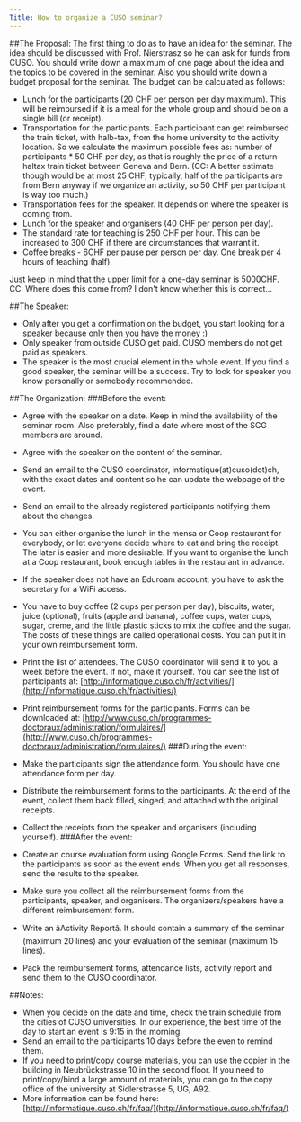 ```yaml
---
Title: How to organize a CUSO seminar?
---
```


##The Proposal:
The first thing to do as to have an idea for the seminar. The idea should be discussed with Prof. Nierstrasz so he can ask for funds from CUSO. You should write down a maximum of one page about the idea and the topics to be covered in the seminar. Also you should write down a budget proposal for the seminar. The budget can be calculated as follows:

-  Lunch for the participants (20 CHF per person per day maximum). This will be reimbursed if it is a meal for the whole group and should be on a single bill (or receipt).
-  Transportation for the participants. Each participant can get reimbursed the train ticket, with halb-tax, from the home university to the activity location. So we calculate the maximum possible fees as: number of participants \* 50 CHF per day, as that is roughly the price of a return-haltax train ticket between Geneva and Bern. (CC: A better estimate though would be at most 25 CHF; typically, half of the participants are from Bern anyway if we organize an activity, so 50 CHF per participant is way too much.)
-  Transportation fees for the speaker. It depends on where the speaker is coming from.
-  Lunch for the speaker and organisers (40 CHF per person per day).
-  The standard rate for teaching is 250 CHF per hour. This can be increased to 300 CHF if there are circumstances that warrant it.
-  Coffee breaks - 6CHF per pause per person per day. One break per 4 hours of teaching (half).

Just keep in mind that the upper limit for a one-day seminar is 5000CHF. CC: Where does this come from? I don't know whether this is correct...

##The Speaker:

-  Only after you get a confirmation on the budget, you start looking for a speaker because  only then you have the money :)
-  Only speaker from outside CUSO get paid. CUSO members do not get paid as speakers.
-  The speaker is the most crucial element in the whole event. If you find a good speaker, the seminar will be a success. Try to look for speaker you know personally or somebody recommended.

##The Organization:
###Before the event:

-  Agree with the speaker on a date. Keep in mind the availability of the seminar room. Also preferably, find a date where most of the SCG members are around.
-  Agree with the speaker on the content of the seminar. 
-  Send an email to the CUSO coordinator, informatique(at)cuso(dot)ch, with the exact dates and content so he can update the webpage of the event. 
-  Send an email to the already registered participants notifying them about the changes.
-  You can either organise the lunch in the mensa or Coop restaurant for everybody, or let everyone decide where to eat and bring the receipt. The later is easier and more desirable. If you want to organise the lunch at a Coop restaurant, book enough tables in the restaurant in advance.
-  If the speaker does not have an Eduroam account, you have to ask the secretary for a WiFi access.
-  You have to buy coffee (2 cups per person per day), biscuits, water, juice (optional), fruits (apple and banana), coffee cups, water cups, sugar, creme, and the little plastic sticks to mix the coffee and the sugar. The costs of these things are called operational costs. You can put it in your own reimbursement form.
-  Print the list of attendees. The CUSO coordinator will send it to you a week before the event. If not, make it yourself. You can see the list of participants at: [http://informatique.cuso.ch/fr/activities/](http://informatique.cuso.ch/fr/activities/)
-  Print reimbursement forms for the participants. Forms can be downloaded at: [http://www.cuso.ch/programmes-doctoraux/administration/formulaires/](http://www.cuso.ch/programmes-doctoraux/administration/formulaires/)
###During the event:

-  Make the participants sign the attendance form. You should have one attendance form per day.
-  Distribute the reimbursement forms to the participants. At the end of the event, collect them back filled, singed, and attached with the original receipts. 
-  Collect the receipts from the speaker and organisers (including yourself).
###After the event:

-  Create an course evaluation form using Google Forms. Send the link to the participants as soon as the event ends. When you get all responses, send the results to the speaker.
-  Make sure you collect all the reimbursement forms from the participants, speaker, and organisers. The organizers/speakers have a different reimbursement form.
-  Write an âActivity Reportâ. It should contain a summary of the seminar (maximum 20 lines) and your evaluation of the seminar (maximum 15 lines).
-  Pack the reimbursement forms, attendance lists, activity report and send them to the CUSO coordinator.

##Notes:

-  When you decide on the date and time, check the train schedule from the cities of CUSO universities. In our experience, the best time of the day to start an event is 9:15 in the morning.
-  Send an email to the participants 10 days before the even to remind them.
-  If you need to print/copy course materials, you can use the copier in the building in Neubrückstrasse 10 in the second floor. If you need to print/copy/bind a large amount of materials, you can go to the copy office of the university at Sidlerstrasse 5, UG, A92.
-  More information can be found here: [http://informatique.cuso.ch/fr/faq/](http://informatique.cuso.ch/fr/faq/)
